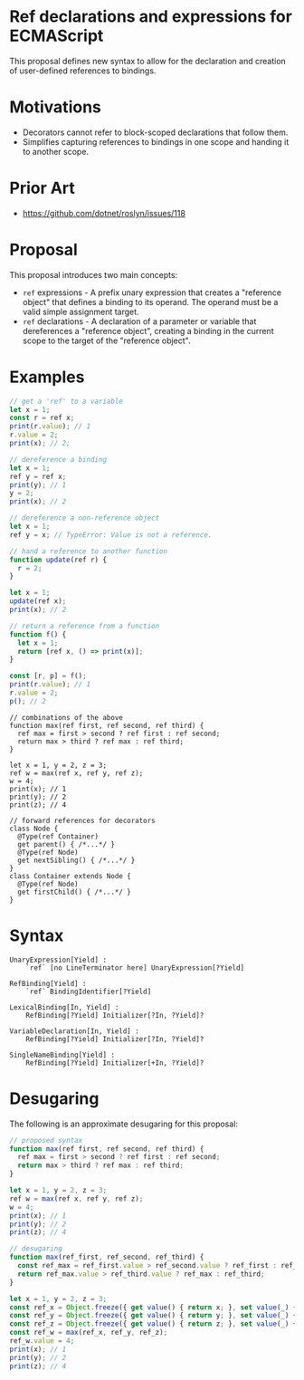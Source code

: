 # Ref declarations and expressions for ECMAScript

This proposal defines new syntax to allow for the declaration and creation of user-defined references to bindings.

# Motivations

* Decorators cannot refer to block-scoped declarations that follow them.
* Simplifies capturing references to bindings in one scope and handing it to another scope.

# Prior Art
* https://github.com/dotnet/roslyn/issues/118

# Proposal

This proposal introduces two main concepts: 

* `ref` expressions - A prefix unary expression that creates a "reference object" that defines a binding to its operand.
  The operand must be a valid simple assignment target.
* `ref` declarations - A declaration of a parameter or variable that dereferences a "reference object", creating a binding 
  in the current scope to the target of the "reference object".
  
# Examples

```js
// get a 'ref' to a variable
let x = 1;
const r = ref x;
print(r.value); // 1
r.value = 2;
print(x); // 2;
```

```js
// dereference a binding
let x = 1;
ref y = ref x;
print(y); // 1
y = 2;
print(x); // 2
```

```js
// dereference a non-reference object
let x = 1;
ref y = x; // TypeError: Value is not a reference.
```

```js
// hand a reference to another function
function update(ref r) {
  r = 2;
}

let x = 1;
update(ref x);
print(x); // 2
```

```js
// return a reference from a function
function f() {
  let x = 1;
  return [ref x, () => print(x)];
}

const [r, p] = f();
print(r.value); // 1
r.value = 2;
p(); // 2
```

```
// combinations of the above
function max(ref first, ref second, ref third) {
  ref max = first > second ? ref first : ref second;
  return max > third ? ref max : ref third;
}

let x = 1, y = 2, z = 3;
ref w = max(ref x, ref y, ref z);
w = 4;
print(x); // 1
print(y); // 2
print(z); // 4
```

```
// forward references for decorators
class Node {
  @Type(ref Container)
  get parent() { /*...*/ }
  @Type(ref Node)
  get nextSibling() { /*...*/ }
}
class Container extends Node {
  @Type(ref Node)
  get firstChild() { /*...*/ }
}
```

# Syntax

```grammarkdown
UnaryExpression[Yield] :
    `ref` [no LineTerminator here] UnaryExpression[?Yield]

RefBinding[Yield] :
    `ref` BindingIdentifier[?Yield]

LexicalBinding[In, Yield] :
    RefBinding[?Yield] Initializer[?In, ?Yield]?

VariableDeclaration[In, Yield] :
    RefBinding[?Yield] Initializer[?In, ?Yield]?

SingleNameBinding[Yield] :
    RefBinding[?Yield] Initializer[+In, ?Yield]?
```

# Desugaring

The following is an approximate desugaring for this proposal:

```js
// proposed syntax
function max(ref first, ref second, ref third) {
  ref max = first > second ? ref first : ref second;
  return max > third ? ref max : ref third;
}

let x = 1, y = 2, z = 3;
ref w = max(ref x, ref y, ref z);
w = 4;
print(x); // 1
print(y); // 2
print(z); // 4

// desugaring
function max(ref_first, ref_second, ref_third) {
  const ref_max = ref_first.value > ref_second.value ? ref_first : ref_second;
  return ref_max.value > ref_third.value ? ref_max : ref_third;
}

let x = 1, y = 2, z = 3;
const ref_x = Object.freeze({ get value() { return x; }, set value(_) { x = _; } });
const ref_y = Object.freeze({ get value() { return y; }, set value(_) { y = _; } });
const ref_z = Object.freeze({ get value() { return z; }, set value(_) { z = _; } });
const ref_w = max(ref_x, ref_y, ref_z);
ref_w.value = 4;
print(x); // 1
print(y); // 2
print(z); // 4
```
